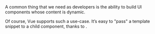 A common thing that we need as developers is the ability to build UI components whose content is dynamic.

Of course, Vue supports such a use-case. It’s easy to "pass" a template snippet to a child component, thanks to <slot>.

